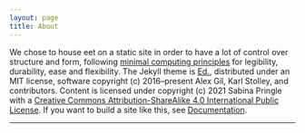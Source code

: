 ```yaml
---
layout: page
title: About
---
```


We chose to house eet on a static site in order to have a lot of control over structure and form, following <a href="http://go-dh.github.io/mincomp/">minimal computing principles</a> for legibility, durability, ease and flexibility. The Jekyll theme is <a href="https://minicomp.github.io/ed/">Ed.</a>, distributed under an MIT license, software copyright (c) 2016–present Alex Gil, Karl Stolley, and contributors. Content is licensed under copyright (c) 2021 Sabina Pringle with a <a href="https://creativecommons.org/licenses/by-sa/4.0/">Creative Commons Attribution-ShareAlike 4.0 International Public License</a>. If you want to build a site like this, see <a href="https://binipringle.github.io/eet/documentation/">Documentation</a>.  

---
